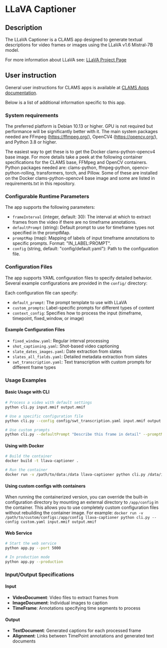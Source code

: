 # LLaVA Captioner

## Description

The LLaVA Captioner is a CLAMS app designed to generate textual descriptions for video frames or images using the LLaVA v1.6 Mistral-7B model. 

For more information about LLaVA see: [LLaVA Project Page](https://llava-vl.github.io/)

## User instruction

General user instructions for CLAMS apps is available at [CLAMS Apps documentation](https://apps.clams.ai/clamsapp).

Below is a list of additional information specific to this app.

### System requirements

The preferred platform is Debian 10.13 or higher. GPU is not required but performance will be significantly better with it. The main system packages needed are FFmpeg (https://ffmpeg.org/), OpenCV4 (https://opencv.org/), and Python 3.8 or higher.

The easiest way to get these is to get the Docker clams-python-opencv4 base image. For more details take a peek at the following container specifications for the CLAMS base, FFMpeg and OpenCV containers. Python packages needed are: clams-python, ffmpeg-python, opencv-python-rolling, transformers, torch, and Pillow. Some of these are installed on the Docker clams-python-opencv4 base image and some are listed in requirements.txt in this repository.

### Configurable Runtime Parameters

The app supports the following parameters:

- `frameInterval` (integer, default: 30): The interval at which to extract frames from the video if there are no timeframe annotations.
- `defaultPrompt` (string): Default prompt to use for timeframe types not specified in the promptMap.
- `promptMap` (map): Mapping of labels of input timeframe annotations to specific prompts. Format: "IN_LABEL:PROMPT".
- `config` (string, default: "config/default.yaml"): Path to the configuration file.

### Configuration Files

The app supports YAML configuration files to specify detailed behavior. Several example configurations are provided in the `config/` directory:

Each configuration file can specify:
- `default_prompt`: The prompt template to use with LLaVA
- `custom_prompts`: Label-specific prompts for different types of content
- `context_config`: Specifies how to process the input (timeframe, timepoint, fixed_window, or image)

#### Example Configuration Files

- `fixed_window.yaml`: Regular interval processing
- `shot_captioning.yaml`: Shot-based video captioning
- `slate_dates_images.yaml`: Date extraction from slates
- `slates_all_fields.yaml`: Detailed metadata extraction from slates
- `swt_transcription.yaml`: Text transcription with custom prompts for different frame types

### Usage Examples

#### Basic Usage with CLI

```bash
# Process a video with default settings
python cli.py input.mmif output.mmif

# Use a specific configuration file
python cli.py --config config/swt_transcription.yaml input.mmif output.mmif

# Use custom prompts
python cli.py --defaultPrompt "Describe this frame in detail" --promptMap "slate:Extract all text from this slate" input.mmif output.mmif
```

#### Using with Docker

```bash
# Build the container
docker build -t llava-captioner .

# Run the container
docker run -v /path/to/data:/data llava-captioner python cli.py /data/input.mmif /data/output.mmif
```

#### Using custom configs with containers

When running the containerized version, you can override the built-in configuration directory by mounting an external directory to `/app/config` in the container. This allows you to use completely custom configuration files without rebuilding the container image. For example: `docker run -v /path/to/custom/configs:/app/config llava-captioner python cli.py --config custom.yaml input.mmif output.mmif`

#### Web Service

```bash
# Start the web service
python app.py --port 5000

# In production mode
python app.py --production
```

### Input/Output Specifications

#### Input
- **VideoDocument**: Video files to extract frames from
- **ImageDocument**: Individual images to caption
- **TimeFrame**: Annotations specifying time segments to process

#### Output
- **TextDocument**: Generated captions for each processed frame
- **Alignment**: Links between TimePoint annotations and generated text documents


